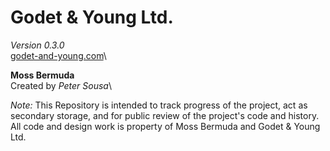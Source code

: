 # Godet & Young Ltd.
*Version 0.3.0*\
[godet-and-young.com](www.godet-and-young.com)\

**Moss Bermuda**\
Created by *Peter Sousa*\

*Note:* This Repository is intended to track progress of the project, act as secondary storage, and for public review of the project's code and history. All code and design work is property of Moss Bermuda and Godet & Young Ltd.
